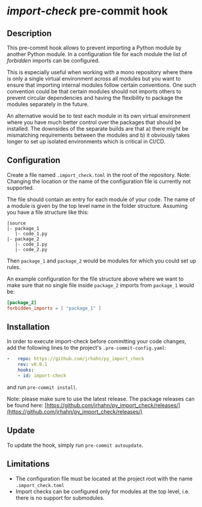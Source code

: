 # *import-check* pre-commit hook

## Description
This pre-commit hook allows to prevent importing a Python module by another
Python module. In a configuration file for each module the list of *forbidden*
imports can be configured.

This is especially useful when working with a mono repository where there is only
a single virtual environment across all modules but you want to ensure that
importing internal modules follow certain conventions. One such convention could be
that certain modules should not imports others to prevent circular dependencies and
having the flexibility to package the modules separately in the future.

An alternative would be to test each module in its own virtual environment where
you have much better control over the packages that should be installed.
The downsides of the separate builds are that a) there might be mismatching requirements
between the modules and b) it obviously takes longer to set up isolated environments
which is critical in CI/CD.

## Configuration
Create a file named ``.import_check.toml`` in the root of the repository.
Note: Changing the location or the name of the configuration file is currently not supported.

The file should contain an entry for each module of your code. The name of a module is
given by the top level name in the folder structure.
Assuming you have a file structure like this:
```
|source
|- package_1
   |- code_1.py
|- package_2
   |- code_1.py
   |- code_2.py
```
Then ``package_1`` and ``package_2`` would be modules for which you could set up rules.

An example configuration for the file structure above where we want to make sure that
no single file inside ``package_2`` imports from ``package_1`` would be:
```toml
[package_2]
forbidden_imports = [ "package_1" ]
```

## Installation
In order to execute import-check before committing your code changes, add the following
lines to the project's ``.pre-commit-config.yaml``:
```yaml
-   repo: https://github.com/jrhahn/py_import_check
    rev: v0.0.1
    hooks:
    - id: import-check
```
and run ``pre-commit install``.

Note: please make sure to use the latest release. The package releases can
be found here: [https://github.com/jrhahn/py_import_check/releases/](https://github.com/jrhahn/py_import_check/releases/)


## Update
To update the hook, simply run ``pre-commit autoupdate``.


## Limitations
- The configuration file must be located at the project root with the name
  ``.import_check.toml``
- Import checks can be configured only for modules at the top level, i.e. there is no support for submodules.
